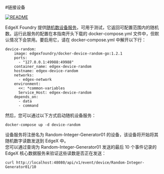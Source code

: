 #链接设备

[![README](https://img.shields.io/badge/English-brightgreen)](./Device_Connect.md)

EdgeX Foundry 提供[随机数设备服务](https://github.com/edgexfoundry/device-random)，可用于测试，它返回可配置范围内的随机数。运行此服务的配置在本指南开头下载的 docker-compose.yml 文件中，但默认情况下会禁用。要启用它，请在 docker-compose.yml 中解开以下行：
```
device-random:
    image: edgexfoundry/docker-device-random-go:1.2.1
    ports:
      - "127.0.0.1:49988:49988"
    container_name: edgex-device-random
    hostname: edgex-device-random
    networks:
      - edgex-network
    environment:
      <<: *common-variables
      Service_Host: edgex-device-random
    depends_on:
      - data
      - command
```
然后，您可以通过以下方式启动随机设备服务：
```
docker-compose up -d device-random
```
设备服务将注册名为 Random-Integer-Generator01 的设备，该设备将开始将其随机数字读数发送到 EdgeX 中。<br>
您可以通过查询为 Random-Integer-Generator01 发送的最后 10 个事件记录的 EdgeX 核心数据服务来验证这些读数是否正在发送：
```
curl http://localhost:48080/api/v1/event/device/Random-Integer-Generator01/10
```

